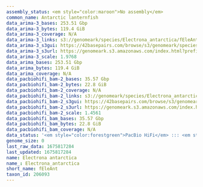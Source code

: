 ```yaml
---
assembly_status: <em style="color:maroon">No assembly</em>
common_name: Antarctic lanternfish
data_arima-3_bases: 253.51 Gbp
data_arima-3_bytes: 119.4 GiB
data_arima-3_coverage: N/A
data_arima-3_links: s3://genomeark/species/Electrona_antarctica/fEleAnt3/genomic_data/arima/<br>
data_arima-3_s3gui: https://42basepairs.com/browse/s3/genomeark/species/Electrona_antarctica/fEleAnt3/genomic_data/arima/
data_arima-3_s3url: https://genomeark.s3.amazonaws.com/index.html?prefix=species/Electrona_antarctica/fEleAnt3/genomic_data/arima/
data_arima-3_scale: 1.9768
data_arima_bases: 253.51 Gbp
data_arima_bytes: 119.4 GiB
data_arima_coverage: N/A
data_pacbiohifi_bam-2_bases: 35.57 Gbp
data_pacbiohifi_bam-2_bytes: 22.8 GiB
data_pacbiohifi_bam-2_coverage: N/A
data_pacbiohifi_bam-2_links: s3://genomeark/species/Electrona_antarctica/fEleAnt2/genomic_data/pacbio_hifi/<br>
data_pacbiohifi_bam-2_s3gui: https://42basepairs.com/browse/s3/genomeark/species/Electrona_antarctica/fEleAnt2/genomic_data/pacbio_hifi/
data_pacbiohifi_bam-2_s3url: https://genomeark.s3.amazonaws.com/index.html?prefix=species/Electrona_antarctica/fEleAnt2/genomic_data/pacbio_hifi/
data_pacbiohifi_bam-2_scale: 1.4561
data_pacbiohifi_bam_bases: 35.57 Gbp
data_pacbiohifi_bam_bytes: 22.8 GiB
data_pacbiohifi_bam_coverage: N/A
data_status: '<em style="color:forestgreen">PacBio HiFi</em> ::: <em style="color:forestgreen">Arima</em>'
genome_size: 0
last_raw_data: 1675817284
last_updated: 1675817284
name: Electrona antarctica
name_: Electrona_antarctica
short_name: fEleAnt
taxon_id: 206093
---
```

